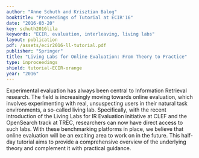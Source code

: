 ```yaml
---
author: "Anne Schuth and Krisztian Balog"
booktitle: "Proceedings of Tutorial at ECIR'16"
date: "2016-03-20"
key: schuth2016lila
keywords: "ECIR, evaluation, interleaving, living labs"
layout: publication
pdf: /assets/ecir2016-ll-tutorial.pdf
publisher: "Springer"
title: "Living Labs for Online Evaluation: From Theory to Practice"
type: inproceedings
shield: tutorial-ECIR-orange
year: "2016"
---
```


Experimental evaluation has always been central to Information Retrieval research. The field is increasingly moving
towards online evaluation, which involves experimenting with real, unsuspecting users in their natural task
environments, a so-called living lab. Specifically, with the recent introduction of the Living Labs for IR Evaluation
initiative at CLEF and the OpenSearch track at TREC, researchers can now have direct access to such labs. With these
benchmarking platforms in place, we believe that online evaluation will be an exciting area to work on in the future.
This half-day tutorial aims to provide a comprehensive overview of the underlying theory and complement it with
practical guidance.
